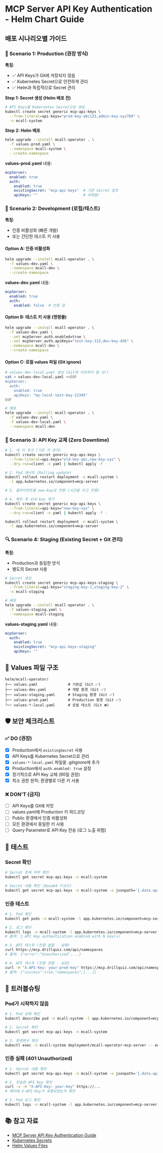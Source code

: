 # MCP Server API Key Authentication - Helm Chart Guide

## 배포 시나리오별 가이드

### 🔐 Scenario 1: Production (권장 방식)

**특징**:
- ✅ API Keys가 Git에 저장되지 않음
- ✅ Kubernetes Secret으로 안전하게 관리
- ✅ Helm과 독립적으로 Secret 관리

**Step 1: Secret 생성 (Helm 배포 전)**

```bash
# API Keys를 Kubernetes Secret으로 생성
kubectl create secret generic mcp-api-keys \
  --from-literal=api-keys="prod-key-abc123,admin-key-xyz789" \
  -n mcall-system
```

**Step 2: Helm 배포**

```bash
helm upgrade --install mcall-operator . \
  -f values-prod.yaml \
  --namespace mcall-system \
  --create-namespace
```

**values-prod.yaml** 내용:
```yaml
mcpServer:
  enabled: true
  auth:
    enabled: true
    existingSecret: "mcp-api-keys"  # 기존 Secret 참조
    apiKeys: ""                     # 비워둠!
```

### 🧪 Scenario 2: Development (로컬/테스트)

**특징**:
- 인증 비활성화 (빠른 개발)
- 또는 간단한 테스트 키 사용

#### Option A: 인증 비활성화

```bash
helm upgrade --install mcall-operator . \
  -f values-dev.yaml \
  --namespace mcall-dev \
  --create-namespace
```

**values-dev.yaml** 내용:
```yaml
mcpServer:
  enabled: true
  auth:
    enabled: false  # 인증 끔
```

#### Option B: 테스트 키 사용 (명령줄)

```bash
helm upgrade --install mcall-operator . \
  -f values-dev.yaml \
  --set mcpServer.auth.enabled=true \
  --set mcpServer.auth.apiKeys="test-key-123,dev-key-456" \
  --namespace mcall-dev \
  --create-namespace
```

#### Option C: 로컬 values 파일 (Git ignore)

```bash
# values-dev-local.yaml 생성 (Git에 커밋하지 말 것!)
cat > values-dev-local.yaml <<EOF
mcpServer:
  auth:
    enabled: true
    apiKeys: "my-local-test-key-12345"
EOF

# 배포
helm upgrade --install mcall-operator . \
  -f values-dev.yaml \
  -f values-dev-local.yaml \
  --namespace mcall-dev
```

### 🔄 Scenario 3: API Key 교체 (Zero Downtime)

```bash
# 1. 새 키 추가 (기존 키 유지)
kubectl create secret generic mcp-api-keys \
  --from-literal=api-keys="old-key-abc,new-key-xyz" \
  --dry-run=client -o yaml | kubectl apply -f -

# 2. Pod 재시작 (Rolling update)
kubectl rollout restart deployment -n mcall-system \
  -l app.kubernetes.io/component=mcp-server

# 3. 클라이언트를 new-key로 전환 (시간을 두고 진행)

# 4. 확인 후 old-key 제거
kubectl create secret generic mcp-api-keys \
  --from-literal=api-keys="new-key-xyz" \
  --dry-run=client -o yaml | kubectl apply -f -

kubectl rollout restart deployment -n mcall-system \
  -l app.kubernetes.io/component=mcp-server
```

### 🔍 Scenario 4: Staging (Existing Secret + Git 관리)

**특징**:
- Production과 동일한 방식
- 별도의 Secret 사용

```bash
# Secret 생성
kubectl create secret generic mcp-api-keys-staging \
  --from-literal=api-keys="staging-key-1,staging-key-2" \
  -n mcall-staging

# 배포
helm upgrade --install mcall-operator . \
  -f values-staging.yaml \
  --namespace mcall-staging
```

**values-staging.yaml** 내용:
```yaml
mcpServer:
  auth:
    enabled: true
    existingSecret: "mcp-api-keys-staging"
    apiKeys: ""
```

## 📝 Values 파일 구조

```
helm/mcall-operator/
├── values.yaml              # 기본값 (Git ✅)
├── values-dev.yaml          # 개발 환경 (Git ✅)
├── values-staging.yaml      # Staging 환경 (Git ✅)
├── values-prod.yaml         # Production 환경 (Git ✅)
└── values-*-local.yaml      # 로컬 테스트 (Git ❌)
```

## 🛡️ 보안 체크리스트

### ✅ DO (권장)

- [x] Production에서 `existingSecret` 사용
- [x] API Keys를 Kubernetes Secret으로 관리
- [x] `values-*-local.yaml` 파일을 .gitignore에 추가
- [x] Production에서 `auth.enabled: true` 설정
- [x] 정기적으로 API Key 교체 (90일 권장)
- [x] 최소 권한 원칙: 환경별로 다른 키 사용

### ❌ DON'T (금지)

- [ ] API Keys를 Git에 커밋
- [ ] values.yaml에 Production 키 하드코딩
- [ ] Public 환경에서 인증 비활성화
- [ ] 모든 환경에서 동일한 키 사용
- [ ] Query Parameter로 API Key 전송 (로그 노출 위험)

## 🧪 테스트

### Secret 확인

```bash
# Secret 존재 여부 확인
kubectl get secret mcp-api-keys -n mcall-system

# Secret 내용 확인 (Base64 디코드)
kubectl get secret mcp-api-keys -n mcall-system -o jsonpath='{.data.api-keys}' | base64 -d
```

### 인증 테스트

```bash
# 1. Pod 확인
kubectl get pods -n mcall-system -l app.kubernetes.io/component=mcp-server

# 2. 로그 확인
kubectl logs -n mcall-system -l app.kubernetes.io/component=mcp-server | grep "authentication"
# 출력: 🔐 API Key authentication enabled with N key(s)

# 3. API 테스트 (인증 없음 - 실패)
curl https://mcp.drillquiz.com/api/namespaces
# 출력: {"error":"Unauthorized",...}

# 4. API 테스트 (인증 포함 - 성공)
curl -H "X-API-Key: your-prod-key" https://mcp.drillquiz.com/api/namespaces
# 출력: {"success":true,"namespaces":[...]}
```

## 🔧 트러블슈팅

### Pod가 시작하지 않음

```bash
# 1. Pod 상태 확인
kubectl describe pod -n mcall-system -l app.kubernetes.io/component=mcp-server

# 2. Secret 확인
kubectl get secret mcp-api-keys -n mcall-system

# 3. 환경변수 확인
kubectl exec -n mcall-system deployment/mcall-operator-mcp-server -- env | grep MCP
```

### 인증 실패 (401 Unauthorized)

```bash
# 1. Secret 내용 확인
kubectl get secret mcp-api-keys -n mcall-system -o jsonpath='{.data.api-keys}' | base64 -d

# 2. 전송한 API Key 확인
curl -v -H "X-API-Key: your-key" https://...
# 헤더에 X-API-Key가 포함되었는지 확인

# 3. Pod 로그 확인
kubectl logs -n mcall-system -l app.kubernetes.io/component=mcp-server | grep "Unauthorized"
```

## 📚 참고 자료

- [MCP Server API Key Authentication Guide](../../docs/MCP_AUTH_GUIDE.md)
- [Kubernetes Secrets](https://kubernetes.io/docs/concepts/configuration/secret/)
- [Helm Values Files](https://helm.sh/docs/chart_template_guide/values_files/)

